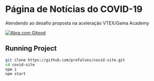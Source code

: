 # Página de Notícias do COVID-19

Atendendo ao desafio proposta na aceleração VTEX/Gama Academy

[![Abra com Gitpod](https://gitpod.io/button/open-in-gitpod.svg)](https://gitpod.io#snapshot/12e41386-7656-4a43-9a4f-e3fa17ccaa31)


## Running Project

```bash
git clone https://github.com/profalves/covid-site.git
cd covid-site
npm i
npm start
```
